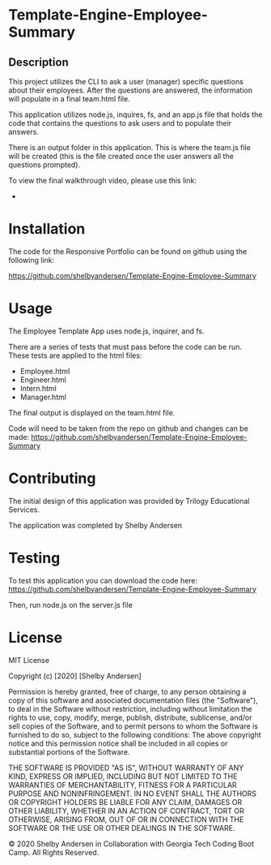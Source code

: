 # Template-Engine-Employee-Summary

## Description

This project utilizes the CLI to ask a user (manager) specific questions about their employees. After the questions are answered, the information will populate in a final team.html file.

This application utilizes node.js, inquires, fs, and an app.js file that holds the code that contains the questions to ask users and to populate their answers.

There is an output folder in this application. This is where the team.js file will be created (this is the file created once the user answers all the questions prompted).

To view the final walkthrough video, please use this link:

-

# Installation

The code for the Responsive Portfolio can be found on github using the following link:

https://github.com/shelbyandersen/Template-Engine-Employee-Summary

# Usage

The Employee Template App uses node.js, inquirer, and fs.

There are a series of tests that must pass before the code can be run. These tests are applied to the html files:

- Employee.html
- Engineer.html
- Intern.html
- Manager.html

The final output is displayed on the team.html file.

Code will need to be taken from the repo on github and changes can be made: https://github.com/shelbyandersen/Template-Engine-Employee-Summary

# Contributing

The initial design of this application was provided by Trilogy Educational Services.

The application was completed by Shelby Andersen

# Testing

To test this application you can download the code here:
https://github.com/shelbyandersen/Template-Engine-Employee-Summary

Then, run node.js on the server.js file

# License

MIT License

Copyright (c) [2020] [Shelby Andersen]

Permission is hereby granted, free of charge, to any person obtaining a copy of this software and associated documentation files (the "Software"), to deal in the Software without restriction, including without limitation the rights to use, copy, modify, merge, publish, distribute, sublicense, and/or sell copies of the Software, and to permit persons to whom the Software is furnished to do so, subject to the following conditions: The above copyright notice and this permission notice shall be included in all copies or substantial portions of the Software.

THE SOFTWARE IS PROVIDED "AS IS", WITHOUT WARRANTY OF ANY KIND, EXPRESS OR IMPLIED, INCLUDING BUT NOT LIMITED TO THE WARRANTIES OF MERCHANTABILITY, FITNESS FOR A PARTICULAR PURPOSE AND NONINFRINGEMENT. IN NO EVENT SHALL THE AUTHORS OR COPYRIGHT HOLDERS BE LIABLE FOR ANY CLAIM, DAMAGES OR OTHER LIABILITY, WHETHER IN AN ACTION OF CONTRACT, TORT OR OTHERWISE, ARISING FROM, OUT OF OR IN CONNECTION WITH THE SOFTWARE OR THE USE OR OTHER DEALINGS IN THE SOFTWARE.

© 2020 Shelby Andersen in Collaboration with Georgia Tech Coding Boot Camp. All Rights Reserved.
